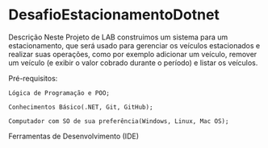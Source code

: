 # DesafioEstacionamentoDotnet

Descrição
Neste Projeto de LAB construimos um sistema para um estacionamento, que será usado para gerenciar os veículos estacionados e realizar suas operações, como por exemplo adicionar um veículo, remover um veículo (e exibir o valor cobrado durante o período) e listar os veículos.
 

Pré-requisitos:

    Lógica de Programação e POO;

    Conhecimentos Básico(.NET, Git, GitHub);

    Computador com SO de sua preferência(Windows, Linux, Mac OS);

Ferramentas de Desenvolvimento (IDE)
